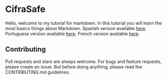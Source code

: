 
# CifraSafe

Hello, welcome to my tutorial for markdown. In this tutorial you will learn the most basics things about Markdown. Spanish version available [here](https://github.com/LewisVo/Markdown-Tutorial/blob/master/Translation:Spanish.md). Portuguese version available [here](https://github.com/LewisVo/Markdown-Tutorial/blob/master/README_pt-BR.md). French version available [here](https://github.com/luongvo209/Markdown-Tutorial/blob/master/README_fr.md).

## Contributing

Pull requests and stars are always welcome. For bugs and feature requests, please create an issue. But before doing anything, please read the CONTRIBUTING.md guidelines.